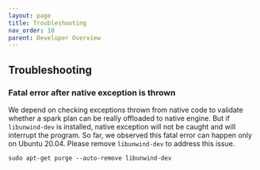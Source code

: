 ```yaml
---
layout: page
title: Troubleshooting
nav_order: 10
parent: Developer Overview
---
```

## Troubleshooting

### Fatal error after native exception is thrown

We depend on checking exceptions thrown from native code to validate whether a spark plan can
be really offloaded to native engine. But if `libunwind-dev` is installed, native exception will not be
caught and will interrupt the program. So far, we observed this fatal error can happen only on Ubuntu 20.04.
Please remove `libunwind-dev` to address this issue.

`sudo apt-get purge --auto-remove libunwind-dev`
